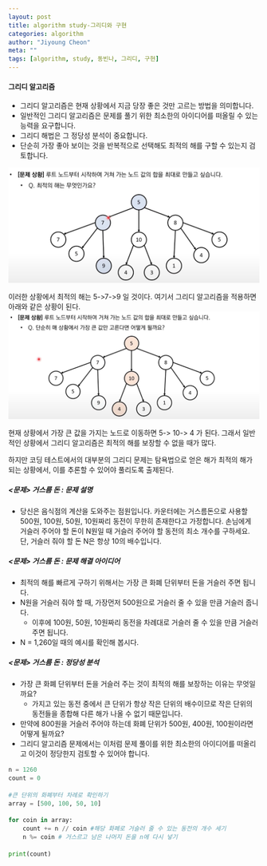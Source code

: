 ```yaml
---
layout: post
title: algorithm study-그리디와 구현
categories: algorithm
author: "Jiyoung Cheon"
meta: ""
tags: [algorithm, study, 동빈나, 그리디, 구현]
---
```


#### 그리디 알고리즘

* 그리디 알고리즘은 현재 상황에서 지금 당장 좋은 것만 고르는 방법을 의미합니다.
* 일반적인 그리디 알고리즘은 문제를 풀기 위한 최소한의 아이디어를 떠올릴 수 있는 능력을 요구합니다.
* 그리디 해법은 그 정당성 분석이 중요합니다.
* 단순히 가장 좋아 보이는 것을 반복적으로 선택해도 최적의 해를 구할 수 있는지 검토합니다.

![Bestway](/assets/images/bestway.png)

이러한 상황에서 최적의 해는 5->7->9 일 것이다. 여기서 그리디 알고리즘을 적용하면 아래와 같은 상황이 된다.
![Bestway](/assets/images/greedy.png)

현재 상황에서 가장 큰 값을 가지는 노드로 이동하면 5-> 10-> 4 가 된다.
그래서 일반적인 상황에서 그리디 알고리즘은 최적의 해를 보장할 수 없을 때가 많다.

하지만 코딩 테스트에서의 대부분의 그리디 문제는 탐욕법으로 얻은 해가 최적의 해가 되는 상황에서, 이를 추론할 수 있어야 풀리도록 출제된다.

##### <문제> 거스름 돈 : 문제 설명
* 당신은 음식점의 계산을 도와주는 점원입니다. 카운터에는 거스름돈으로 사용할 500원, 100원, 50원, 10원짜리 동전이 무한히 존재한다고 가정합니다. 손님에게 거슬러 주어야 할 돈이 N원일 때 거슬러 주어야 할 동전의 최소 개수를 구하세요. 단, 거슬러 줘야 할 돈 N은 항상 10의 배수입니다.

##### <문제> 거스름 돈 : 문제 해결 아이디어
* 최적의 해를 빠르게 구하기 위해서는 가장 큰 화폐 단위부터 돈을 거슬러 주면 됩니다.
* N원을 거슬러 줘야 할 때, 가장먼저 500원으로 거슬러 줄 수 있을 만큼 거슬러 줍니다.
  * 이후에 100원, 50원, 10원짜리 동전을 차례대로 거슬러 줄 수 있을 만큼 거슬러 주면 됩니다.
* N = 1,260일 때의 예시를 확인해 봅시다.

##### <문제> 거스름 돈 : 정당성 분석
* 가장 큰 화폐 단위부터 돈을 거슬러 주는 것이 최적의 해를 보장하는 이유는 무엇일까요?
  * 가지고 있는 동전 중에서 큰 단위가 항상 작은 단위의 배수이므로 작은 단위의 동전들을 종합해 다른 해가 나올 수 없기 때문입니다.
* 만약에 800원을 거슬러 주어야 하는데 화폐 단위가 500원, 400원, 100원이라면 어떻게 될까요?
* 그리디 알고리즘 문제에서는 이처럼 문제 풀이를 위한 최소한의 아이디어를 떠올리고 이것이 정당한지 검토할 수 있어야 합니다.

~~~Python
n = 1260
count = 0

#큰 단위의 화폐부터 차례로 확인하기
array = [500, 100, 50, 10]

for coin in array:
    count += n // coin #해당 화폐로 거슬러 줄 수 있는 동전의 개수 세기
    n %= coin # 거스르고 남은 나머지 돈을 n에 다시 넣기

print(count)
~~~
